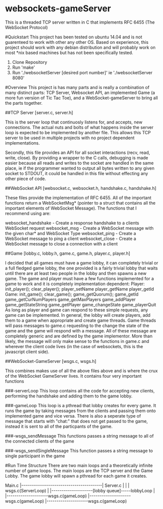 # websockets-gameServer
This is a threaded TCP server written in C that implements RFC 6455 (The WebSocket Protocol)

#Quickstart
This project has been tested on ubuntu 14.04 and is not guarenteed to work with other any other OS. Based on experience, this project should work with any debian distribution and will probably work on most *nix based machines but has not been specifically tested.

1. Clone Repository
2. Run 'make'
3. Run './websocketServer [desired port number]' ie './websocketServer 8080'

#Overview
This project is has many parts and is really a combination of many distinct parts: TCP Server, Websocket API, an implemented Game (a more fun version of Tic Tac Toe), and a WebSocket-gameServer to bring all the parts together.

##TCP Server
[server.c, server.h] 

This is the server loop that continuosly listens for, and accepts, new connections. The actual nuts and bolts of what happens inside the server loop is expected to be implemented by another file. This allows this TCP server to be used in multiple projects with no project dependent implementations. 

Secondly, this file provides an API for all socket interactions (recv, read, write, close). By providing a wrapper to the C calls, debugging is made easier because all reads and writes to the socket are handled in the same place, ie if the programmer wanted to output all bytes written to any given socket to STDOUT, it could be handled in this file without effecting any other piece of code.

##WebSocket API
[websocket.c, websocket.h, handshake.c, handshake.h]

These files provide the implementation of RFC 6455. All of the important functions return a WebSocketMsg* (pointer to a struct that contains all the important elements of WebSocket Message). The functions that I recommend using are:

websocket_handshake - Create a response handshake to a clients WebSocket request
websocket_msg - Create a WebSocket message with the given char* and WebSocket Type
websocket_ping - Create a WebSocket message to ping a client
websocket_close - Create a WebSocket message to close a connection with a client

##Game
[lobby.c, lobby.h, game.c, game.h, player.c, player.h]

I decided that all games must have a game lobby, it can completely trivial or a full fledged game lobby, the one provided is a fairly trivial lobby that waits until there are at least two people in the lobby and then spawns a new game. The game and player must have a few functions implemented for a game to work and it is completely implementation dependent:
  Player:
    init_player();
    clear_player();
    player_setName
    player_getName
    player_getId
  Game:
    init_game();
    clear_game();
    game_getQuorum();
    game_getId
    game_getCurNumPlayers
    game_getMaxPlayers
    game_addPlayer
    game_getStateString
    game_getPlayer
    game_changeState 
    game_playerQuit
As long as player and game can respond to these simple requests, any game can be implemented. In general, the lobby will create players, add them to a game when appropriate and create game threads. Game threads will pass messages to game.c requesting to the change the state of the game and the game will respond with a message. All of these message are completely generic and are defined by the game implementor. More than likely, the message will only make sense to the functions in game.c and wherever the client code lives (in the case of websockets, this is the javascript client side).

##WebSocket-GameServer
[wsgs.c, wsgs.h]

This combines makes use of all the above files above and is where the crux of the WebSocket GameServer lives. It contains four very important functions

###-serverLoop
This loop contains all the code for accepting new clients, performing the handshake and adding them to the game lobby.

###-gameLoop
This loop is a pthread that lobby creates for every game. It runs the game by taking messages from the clients and passing them onto implemented game and vice versa. There is also a seperate type of message that starts with "chat:" that does not get passed to the game, instead it is sent to all of the particpants of the game.

###-wsgs_sendMessage
This functions passes a string message to all of the connected clients of the game

###-wsgs_sendSingleMessage
This function passes a string message to single participant in the game

#Run Time Structure
There are two main loops and a theoretically infinite number of game loops. The main loops are the TCP server and the Game Lobby. The game lobby will spawn a pthread for each game it creates.

Main.c
|-----------------------------------------|
Server.c                                  |
|                                         |
wsgs.c(ServerLoop)                        |
|---------------------[lobby queue]-----lobbyLoop
                                          |
                                          |---------------------wsgs.c(gameLoop)
                                          |---------------------wsgs.c(gameLoop)
                                          |---------------------wsgs.c(gameLoop)
